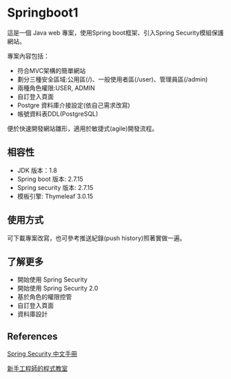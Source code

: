# Springboot1

這是一個 Java web 專案，使用Spring boot框架、引入Spring Security模組保護網站。 

專案內容包括：

- 符合MVC架構的簡單網站
- 劃分三種安全區域:公用區(/)、一般使用者區(/user)、管理員區(/admin)
- 兩種角色權限:USER, ADMIN
- 自訂登入頁面
- Postgre 資料庫介接設定(依自己需求改寫)
- 帳號資料表DDL(PostgreSQL)

便於快速開發網站雛形，適用於敏捷式(agile)開發流程。

## 相容性
- JDK 版本：1.8
- Spring boot 版本: 2.7.15
- Spring security 版本: 2.7.15
- 模板引擎: Thymeleaf 3.0.15


## 使用方式

可下載專案改寫，也可參考推送紀錄(push history)照著實做一遍。

## 了解更多

- 開始使用 Spring Security
- 開始使用 Spring Security 2.0
- 基於角色的權限控管
- 自訂登入頁面
- 資料庫設計

## References

[Spring Security 中文手冊](https://idontwannarock.github.io/spring-security-reference/docs/i_pref/)

[新手工程師的程式教室](https://chikuwa-tech-study.blogspot.com/2021/06/spring-boot-security-authentication-and-authorization.html)


